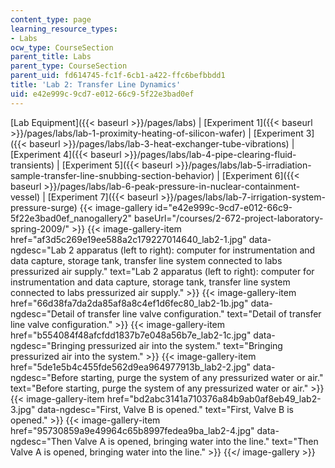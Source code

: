 ```yaml
---
content_type: page
learning_resource_types:
- Labs
ocw_type: CourseSection
parent_title: Labs
parent_type: CourseSection
parent_uid: fd614745-fc1f-6cb1-a422-ffc6befbbdd1
title: 'Lab 2: Transfer Line Dynamics'
uid: e42e999c-9cd7-e012-66c9-5f22e3bad0ef
---
```


[Lab Equipment]({{< baseurl >}}/pages/labs) | [Experiment 1]({{< baseurl >}}/pages/labs/lab-1-proximity-heating-of-silicon-wafer) | [Experiment 3]({{< baseurl >}}/pages/labs/lab-3-heat-exchanger-tube-vibrations) | [Experiment 4]({{< baseurl >}}/pages/labs/lab-4-pipe-clearing-fluid-transients) | [Experiment 5]({{< baseurl >}}/pages/labs/lab-5-irradiation-sample-transfer-line-snubbing-section-behavior) | [Experiment 6]({{< baseurl >}}/pages/labs/lab-6-peak-pressure-in-nuclear-containment-vessel) | [Experiment 7]({{< baseurl >}}/pages/labs/lab-7-irrigation-system-pressure-surge)
{{< image-gallery id="e42e999c-9cd7-e012-66c9-5f22e3bad0ef_nanogallery2" baseUrl="/courses/2-672-project-laboratory-spring-2009/" >}}
{{< image-gallery-item href="af3d5c269e19ee588a2c179227014640_lab2-1.jpg" data-ngdesc="Lab 2 apparatus (left to right): computer for instrumentation and data capture, storage tank, transfer line system connected to labs pressurized air supply." text="Lab 2 apparatus (left to right): computer for instrumentation and data capture, storage tank, transfer line system connected to labs pressurized air supply." >}}
{{< image-gallery-item href="66d38fa7da2da85af8a8c4ef1d6fec80_lab2-1b.jpg" data-ngdesc="Detail of transfer line valve configuration." text="Detail of transfer line valve configuration." >}}
{{< image-gallery-item href="b554084f48afcfdd1837b7e048a56b7e_lab2-1c.jpg" data-ngdesc="Bringing pressurized air into the system." text="Bringing pressurized air into the system." >}}
{{< image-gallery-item href="5de1e5b4c455fde562d9ea964977913b_lab2-2.jpg" data-ngdesc="Before starting, purge the system of any pressurized water or air." text="Before starting, purge the system of any pressurized water or air." >}}
{{< image-gallery-item href="bd2abc3141a710376a84b9ab0af8eb49_lab2-3.jpg" data-ngdesc="First, Valve B is opened." text="First, Valve B is opened." >}}
{{< image-gallery-item href="95730859a9e49964c65b8997fedea9ba_lab2-4.jpg" data-ngdesc="Then Valve A is opened, bringing water into the line." text="Then Valve A is opened, bringing water into the line." >}}
{{</ image-gallery >}}